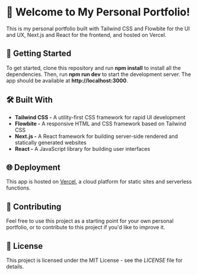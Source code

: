 # 👋 Welcome to My Personal Portfolio!

This is my personal portfolio built with Tailwind CSS and Flowbite for the UI and UX, Next.js and React for the frontend, and hosted on Vercel.

## 🚀 Getting Started

To get started, clone this repository and run **npm install** to install all the dependencies. Then, run **npm run dev** to start the development server. The app should be available at **http://localhost:3000**.

## 🛠️ Built With

* **Tailwind CSS -** A utility-first CSS framework for rapid UI development
* **Flowbite -** A responsive HTML and CSS framework based on Tailwind CSS
* **Next.js -** A React framework for building server-side rendered and statically generated websites
* **React -** A JavaScript library for building user interfaces

## 🌐 Deployment

This app is hosted on [Vercel](https://vercel.com/), a cloud platform for static sites and serverless functions.

## 🤝 Contributing

Feel free to use this project as a starting point for your own personal portfolio, or to contribute to this project if you'd like to improve it.

## 📝 License

This project is licensed under the MIT License - see the _LICENSE_ file for details.

